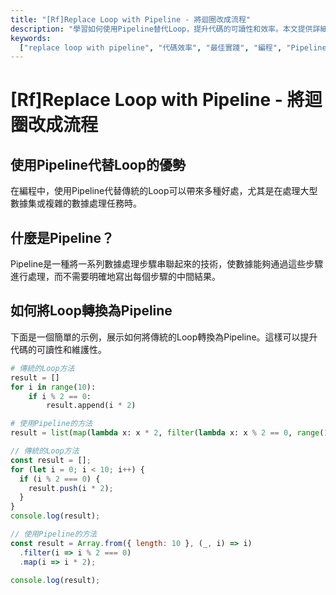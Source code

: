 ```yaml
---
title: "[Rf]Replace Loop with Pipeline - 將迴圈改成流程"
description: "學習如何使用Pipeline替代Loop，提升代碼的可讀性和效率。本文提供詳細的示例和最佳實踐。"
keywords:
  ["replace loop with pipeline", "代碼效率", "最佳實踐", "編程", "Pipeline"]
---
```

# [Rf]Replace Loop with Pipeline - 將迴圈改成流程

## 使用Pipeline代替Loop的優勢

在編程中，使用Pipeline代替傳統的Loop可以帶來多種好處，尤其是在處理大型數據集或複雜的數據處理任務時。

## 什麼是Pipeline？

Pipeline是一種將一系列數據處理步驟串聯起來的技術，使數據能夠通過這些步驟進行處理，而不需要明確地寫出每個步驟的中間結果。

## 如何將Loop轉換為Pipeline

下面是一個簡單的示例，展示如何將傳統的Loop轉換為Pipeline。這樣可以提升代碼的可讀性和維護性。

```python
# 傳統的Loop方法
result = []
for i in range(10):
    if i % 2 == 0:
        result.append(i * 2)

# 使用Pipeline的方法
result = list(map(lambda x: x * 2, filter(lambda x: x % 2 == 0, range(10))))
```

```javascript
// 傳統的Loop方法
const result = [];
for (let i = 0; i < 10; i++) {
  if (i % 2 === 0) {
    result.push(i * 2);
  }
}
console.log(result);

// 使用Pipeline的方法
const result = Array.from({ length: 10 }, (_, i) => i)
  .filter(i => i % 2 === 0)
  .map(i => i * 2);

console.log(result);
```

